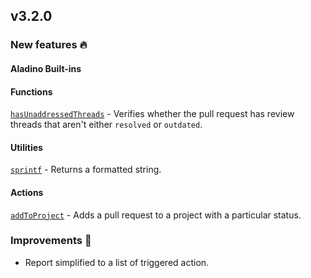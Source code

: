 ## v3.2.0

### New features :fire:

#### Aladino Built-ins

#### Functions

[`hasUnaddressedThreads`](/guides/built-ins#hasunaddressedthreads) - Verifies whether the pull request has review threads that aren't either `resolved` or `outdated`.

#### Utilities

[`sprintf`](/guides/built-ins#sprintf) - Returns a formatted string.

#### Actions

[`addToProject`](/guides/built-ins#addtoproject) - Adds a pull request to a project with a particular status.

### Improvements :rocket:

- Report simplified to a list of triggered action.
